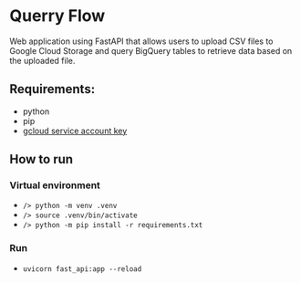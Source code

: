 # Querry Flow

Web application using FastAPI that allows users to upload CSV files to Google Cloud Storage and query BigQuery tables to retrieve data based on the uploaded file.

## Requirements:

- python
- pip
- [gcloud service account key](https://cloud.google.com/iam/docs/keys-create-delete#iam-service-account-keys-create-gcloud)

## How to run

### Virtual environment

- `/> python -m venv .venv`
- `/> source .venv/bin/activate`
- `/> python -m pip install -r requirements.txt`

### Run

- `uvicorn fast_api:app --reload`
